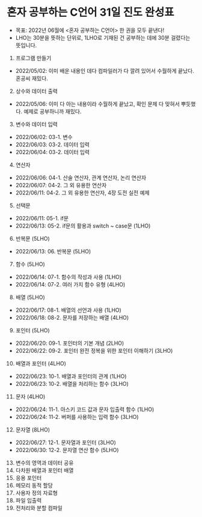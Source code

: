 # 혼자 공부하는 C언어 31일 진도 완성표
- 목표: 2022년 06월에 <혼자 공부하는 C언어> 한 권을 모두 끝낸다!
- LHO는 30분을 뜻하는 단위로, 1LHO로 기재된 건 공부하는 데에 30분 걸렸다는 뜻입니다.

01. 프로그램 만들기
- 2022/05/02: 이미 배운 내용인 데다 컴파일러가 다 깔려 있어서 수월하게 끝났다. 혼공씨 재밌다.

02. 상수와 데이터 출력
- 2022/05/06: 이미 다 아는 내용이라 수월하게 끝났고, 확인 문제 다 맞혀서 뿌듯했다. 예제로 공부하니까 재밌다.

03. 변수와 데이터 입력
- 2022/06/02: 03-1. 변수
- 2022/06/03: 03-2. 데이터 입력
- 2022/06/04: 03-2. 데이터 입력

04. 연산자
- 2022/06/06: 04-1. 산술 연산자, 관계 연산자, 논리 연산자
- 2022/06/07: 04-2. 그 외 유용한 연산자
- 2022/06/11: 04-2. 그 외 유용한 연산자, 4장 도전 실전 예제

05. 선택문
- 2022/06/11: 05-1. if문
- 2022/06/13: 05-2. if문의 활용과 switch ~ case문 (1LHO)

06. 반복문 (5LHO)
- 2022/06/13: 06. 반복문 (5LHO)

07. 함수 (5LHO)
- 2022/06/14: 07-1. 함수의 작성과 사용 (1LHO)
- 2022/06/14: 07-2. 여러 가지 함수 유형 (4LHO)

08. 배열 (5LHO)
- 2022/06/17: 08-1. 배열의 선언과 사용 (1LHO)
- 2022/06/18: 08-2. 문자를 저장하는 배열 (4LHO)

09. 포인터 (5LHO)
- 2022/06/20: 09-1. 포인터의 기본 개념 (2LHO)
- 2022/06/22: 09-2. 포인터 완전 정복을 위한 포인터 이해하기 (3LHO)

10. 배열과 포인터 (4LHO)
- 2022/06/23: 10-1. 배열과 포인터의 관계 (1LHO)
- 2022/06/23: 10-2. 배열을 처리하는 함수 (3LHO)

11. 문자 (4LHO)
- 2022/06/24: 11-1. 아스키 코드 값과 문자 입출력 함수 (1LHO)
- 2022/06/24: 11-2. 버퍼를 사용하는 입력 함수 (3LHO)

12. 문자열 (8LHO)
- 2022/06/27: 12-1. 문자열과 포인터 (3LHO)
- 2022/06/30: 12-2. 문자열 연산 함수 (5LHO)

13. 변수의 영역과 데이터 공유 
14. 다차원 배열과 포인터 배열
15. 응용 포인터
16. 메모리 동적 할당
17. 사용자 정의 자료형
18. 파일 입출력
19. 전처리와 분할 컴파일
